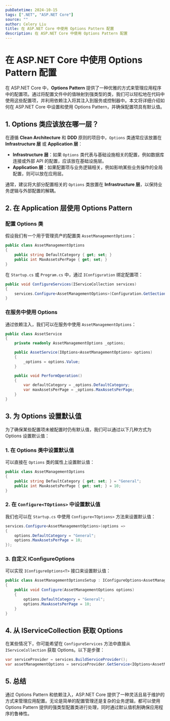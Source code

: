 ```yaml
---
pubDatetime: 2024-10-15
tags: [".NET", "ASP.NET Core"]
source: ""
author: Celery Liu
title: 在 ASP.NET Core 中使用 Options Pattern 配置
description: 在 ASP.NET Core 中使用 Options Pattern 配置
---
```


# 在 ASP.NET Core 中使用 Options Pattern 配置

在 ASP.NET Core 中，**Options Pattern** 提供了一种优雅的方式来管理应用程序中的配置项。通过将配置文件中的值映射到强类型的类，我们可以轻松地在代码中使用这些配置项，并利用依赖注入将其注入到服务或控制器中。本文将详细介绍如何在 ASP.NET Core 中设置和使用 Options Pattern，并确保配置项具有默认值。

## 1. **Options 类应该放在哪一层？**

在遵循 **Clean Architecture** 和 **DDD** 原则的项目中，`Options` 类通常应该放置在 **Infrastructure 层** 或 **Application 层**：

- **Infrastructure 层**：如果 `Options` 类代表与基础设施相关的配置，例如数据库连接或外部 API 的配置，应该放在基础设施层。
- **Application 层**：如果配置项与业务逻辑相关，例如影响某些业务操作的全局配置，则可以放在应用层。

通常，建议将大部分配置相关的 `Options` 类放置在 **Infrastructure 层**，以保持业务逻辑与外部配置的解耦。

## 2. **在 Application 层使用 Options Pattern**

### **配置 Options 类**

假设我们有一个用于管理资产的配置类 `AssetManagementOptions`：

```csharp
public class AssetManagementOptions
{
    public string DefaultCategory { get; set; }
    public int MaxAssetsPerPage { get; set; }
}
```

在 `Startup.cs` 或 `Program.cs` 中，通过 `IConfiguration` 绑定配置项：

```csharp
public void ConfigureServices(IServiceCollection services)
{
    services.Configure<AssetManagementOptions>(Configuration.GetSection("AssetManagement"));
}
```

### **在服务中使用 Options**

通过依赖注入，我们可以在服务中使用 `AssetManagementOptions`：

```csharp
public class AssetService
{
    private readonly AssetManagementOptions _options;

    public AssetService(IOptions<AssetManagementOptions> options)
    {
        _options = options.Value;
    }

    public void PerformOperation()
    {
        var defaultCategory = _options.DefaultCategory;
        var maxAssetsPerPage = _options.MaxAssetsPerPage;
    }
}
```

## 3. **为 Options 设置默认值**

为了确保某些配置项未被配置时仍有默认值，我们可以通过以下几种方式为 Options 设置默认值：

### **1. 在 Options 类中设置默认值**

可以直接在 `Options` 类的属性上设置默认值：

```csharp
public class AssetManagementOptions
{
    public string DefaultCategory { get; set; } = "General";
    public int MaxAssetsPerPage { get; set; } = 10;
}
```

### **2. 在 `Configure<TOptions>` 中设置默认值**

我们也可以在 `Startup.cs` 中使用 `Configure<TOptions>` 方法来设置默认值：

```csharp
services.Configure<AssetManagementOptions>(options =>
{
    options.DefaultCategory = "General";
    options.MaxAssetsPerPage = 10;
});
```

### **3. 自定义 IConfigureOptions**

可以实现 `IConfigureOptions<T>` 接口来设置默认值：

```csharp
public class AssetManagementOptionsSetup : IConfigureOptions<AssetManagementOptions>
{
    public void Configure(AssetManagementOptions options)
    {
        options.DefaultCategory = "General";
        options.MaxAssetsPerPage = 10;
    }
}
```

## 4. **从 IServiceCollection 获取 Options**

在某些情况下，你可能希望在 `ConfigureServices` 方法中直接从 `IServiceCollection` 获取 Options。以下是步骤：

```csharp
var serviceProvider = services.BuildServiceProvider();
var assetManagementOptions = serviceProvider.GetService<IOptions<AssetManagementOptions>>();
```

## 5. **总结**

通过 Options Pattern 和依赖注入，ASP.NET Core 提供了一种灵活且易于维护的方式来管理应用配置。无论是简单的配置管理还是复杂的业务逻辑，都可以使用 Options Pattern 提供的强类型配置类进行处理，同时通过默认值机制确保应用程序的鲁棒性。
